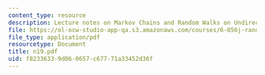 ```yaml
---
content_type: resource
description: Lecture notes on Markov Chains and Random Walks on Undirected Paths,
file: https://ol-ocw-studio-app-qa.s3.amazonaws.com/courses/6-856j-randomized-algorithms-fall-2002/f82336339d060657c67771a33452d36f_n19.pdf
file_type: application/pdf
resourcetype: Document
title: n19.pdf
uid: f8233633-9d06-0657-c677-71a33452d36f
---
```

